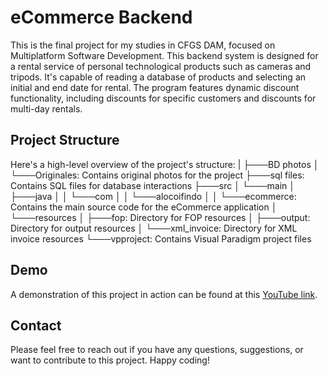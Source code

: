 # eCommerce Backend 

This is the final project for my studies in CFGS DAM, focused on Multiplatform Software Development. This backend system is designed for a rental service of personal technological products such as cameras and tripods. It's capable of reading a database of products and selecting an initial and end date for rental. The program features dynamic discount functionality, including discounts for specific customers and discounts for multi-day rentals.

## Project Structure

Here's a high-level overview of the project's structure:
|
├───BD photos
│ └───Originales: Contains original photos for the project
├───sql files: Contains SQL files for database interactions
├───src
│ └───main
│ ├───java
│ │ └───com
│ │ └───alocoifindo
│ │ └───ecommerce: Contains the main source code for the eCommerce application
│ └───resources
│ ├───fop: Directory for FOP resources
│ ├───output: Directory for output resources
│ └───xml_invoice: Directory for XML invoice resources
└───vpproject: Contains Visual Paradigm project files


## Demo

A demonstration of this project in action can be found at this [YouTube link](https://youtu.be/1QuHlHg2qxc).

## Contact

Please feel free to reach out if you have any questions, suggestions, or want to contribute to this project. Happy coding!
